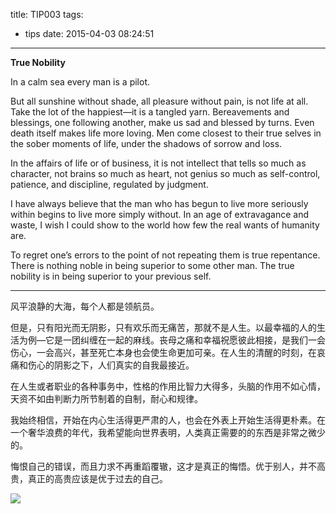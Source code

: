 title: TIP003
tags:
  - tips
date: 2015-04-03 08:24:51
---

**True Nobility**

In a calm sea every man is a pilot. 

But all sunshine without shade, all pleasure without pain, is not life at all. Take the lot of the happiest—it is a tangled yarn. Bereavements and blessings, one following another, make us sad and blessed by turns. Even death itself makes life more loving. Men come closest to their true selves in the sober moments of life, under the shadows of sorrow and loss. 

<a id="more"></a>

In the affairs of life or of business, it is not intellect that tells so much as character, not brains so much as heart, not genius so much as self-control, patience, and discipline, regulated by judgment. 

I have always believe that the man who has begun to live more seriously within begins to live more simply without. In an age of extravagance and waste, I wish I could show to the world how few the real wants of humanity are. 

To regret one’s errors to the point of not repeating them is true repentance. There is nothing noble in being superior to some other man. The true nobility is in being superior to your previous self. 

* * *

风平浪静的大海，每个人都是领航员。 

但是，只有阳光而无阴影，只有欢乐而无痛苦，那就不是人生。以最幸福的人的生活为例—它是一团纠缠在一起的麻线。丧母之痛和幸福祝愿彼此相接，是我们一会伤心，一会高兴，甚至死亡本身也会使生命更加可亲。在人生的清醒的时刻，在哀痛和伤心的阴影之下，人们真实的自我最接近。 

在人生或者职业的各种事务中，性格的作用比智力大得多，头脑的作用不如心情，天资不如由判断力所节制着的自制，耐心和规律。 

我始终相信，开始在内心生活得更严肃的人，也会在外表上开始生活得更朴素。在一个奢华浪费的年代，我希望能向世界表明，人类真正需要的的东西是非常之微少的。 

悔恨自己的错误，而且力求不再重蹈覆辙，这才是真正的悔悟。优于别人，并不高贵，真正的高贵应该是优于过去的自己。 

![](/2015/03/30/TIPS003/tip003.jpg)